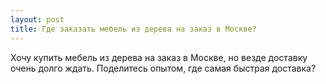 ```yaml
---
layout: post 
title: Где заказать мебель из дерева на заказ в Москве? 
--- 
```

Хочу купить мебель из дерева на заказ в Москве, но везде доставку очень долго ждать. Поделитесь опытом, где самая быстрая доставка?
